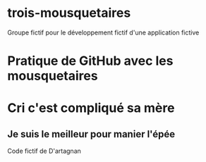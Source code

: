 # trois-mousquetaires
Groupe fictif pour le développement fictif d'une application fictive
# Pratique de GitHub avec les mousquetaires
# Cri c'est compliqué sa mère

## Je suis le meilleur pour manier l'épée
Code fictif de D'artagnan
